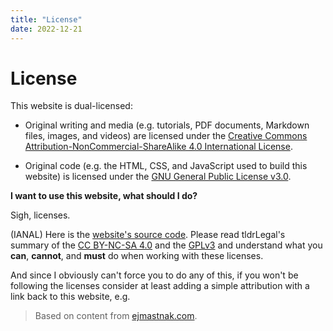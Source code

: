 ```yaml
---
title: "License"
date: 2022-12-21
---
```


# License

This website is dual-licensed:

- Original writing and media (e.g. tutorials, PDF documents, Markdown files, images, and videos) are licensed under the [Creative Commons Attribution-NonCommercial-ShareAlike 4.0 International License](https://creativecommons.org/licenses/by-nc-sa/4.0/).

- Original code (e.g. the HTML, CSS, and JavaScript used to build this website) is licensed under the [GNU General Public License v3.0](https://www.gnu.org/licenses/gpl-3.0.en.html).

**I want to use this website, what should I do?**

Sigh, licenses.

(IANAL) 
Here is the [website's source code](https://github.com/ejmastnak/ejmastnak.com).
Please read tldrLegal's summary of the [CC BY-NC-SA 4.0](https://tldrlegal.com/license/creative-commons-attribution-noncommercial-sharealike-4.0-international-(cc-by-nc-sa-4.0)) and the [GPLv3](https://tldrlegal.com/license/gnu-general-public-license-v3-(gpl-3)) and understand what you **can**, **cannot**, and **must** do when working with these licenses.


And since I obviously can't force you to do any of this, if you won't be following the licenses consider at least adding a simple attribution with a link back to this website, e.g.

> Based on content from [ejmastnak.com](https://www.ejmastnak.com/).
